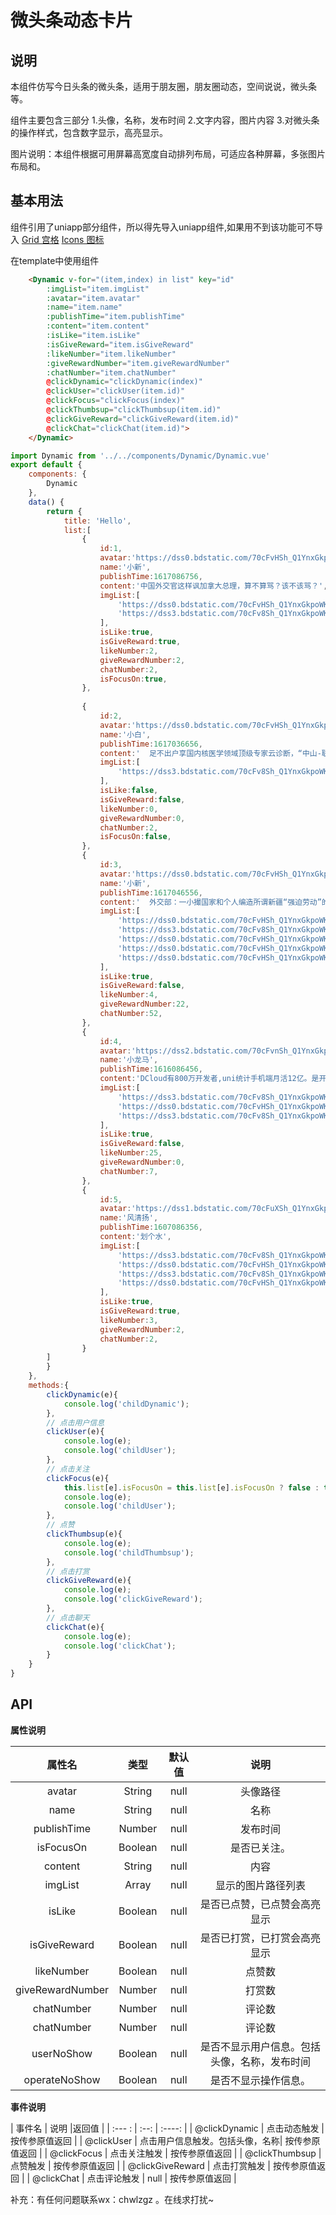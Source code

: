 # 微头条动态卡片

## 说明

本组件仿写今日头条的微头条，适用于朋友圈，朋友圈动态，空间说说，微头条等。

组件主要包含三部分
1.头像，名称，发布时间
2.文字内容，图片内容
3.对微头条的操作样式，包含数字显示，高亮显示。

图片说明：本组件根据可用屏幕高宽度自动排列布局，可适应各种屏幕，多张图片布局和。


## 基本用法

组件引用了uniapp部分组件，所以得先导入uniapp组件,如果用不到该功能可不导入
[Grid 宫格](https://ext.dcloud.net.cn/plugin?id=27)
[Icons 图标](https://ext.dcloud.net.cn/plugin?id=28)

在template中使用组件
```html
    <Dynamic v-for="(item,index) in list" key="id" 
        :imgList="item.imgList" 
        :avatar="item.avatar"
        :name="item.name"
        :publishTime="item.publishTime"
        :content="item.content"
        :isLike="item.isLike"
        :isGiveReward="item.isGiveReward"
        :likeNumber="item.likeNumber"
        :giveRewardNumber="item.giveRewardNumber"
        :chatNumber="item.chatNumber"
        @clickDynamic="clickDynamic(index)"
        @clickUser="clickUser(item.id)"
        @clickFocus="clickFocus(index)"
        @clickThumbsup="clickThumbsup(item.id)"
        @clickGiveReward="clickGiveReward(item.id)"
        @clickChat="clickChat(item.id)">
    </Dynamic>
```  


```javascript
import Dynamic from '../../components/Dynamic/Dynamic.vue'
export default {
    components: {
        Dynamic
    },
    data() {
        return {
            title: 'Hello',
            list:[
                {
                    id:1,
                    avatar:'https://dss0.bdstatic.com/70cFvHSh_Q1YnxGkpoWK1HF6hhy/it/u=1950846641,3729028697&fm=26&gp=0.jpg',
                    name:'小新',
                    publishTime:1617086756,
                    content:'中国外交官这样讽加拿大总理，算不算骂？该不该骂？',
                    imgList:[
                        'https://dss0.bdstatic.com/70cFvHSh_Q1YnxGkpoWK1HF6hhy/it/u=1976832114,2993359804&fm=26&gp=0.jpg',
                        'https://dss3.bdstatic.com/70cFv8Sh_Q1YnxGkpoWK1HF6hhy/it/u=2369680151,826506100&fm=26&gp=0.jpg',
                    ],
                    isLike:true,
                    isGiveReward:true,
                    likeNumber:2,
                    giveRewardNumber:2,
                    chatNumber:2,
                    isFocusOn:true,
                },
                
                {
                    id:2,
                    avatar:'https://dss0.bdstatic.com/70cFvHSh_Q1YnxGkpoWK1HF6hhy/it/u=2291332875,175289127&fm=26&gp=0.jpg',
                    name:'小白',
                    publishTime:1617036656,
                    content:'  足不出户享国内核医学领域顶级专家云诊断，“中山-联影”分子影像远程互联融合创新中心揭牌 ',
                    imgList:[
                        'https://dss3.bdstatic.com/70cFv8Sh_Q1YnxGkpoWK1HF6hhy/it/u=2369680151,826506100&fm=26&gp=0.jpg',
                    ],
                    isLike:false,
                    isGiveReward:false,
                    likeNumber:0,
                    giveRewardNumber:0,
                    chatNumber:2,
                    isFocusOn:false,
                },
                {
                    id:3,
                    avatar:'https://dss0.bdstatic.com/70cFvHSh_Q1YnxGkpoWK1HF6hhy/it/u=1950846641,3729028697&fm=26&gp=0.jpg',
                    name:'小新',
                    publishTime:1617046556,
                    content:'  外交部：一小撮国家和个人编造所谓新疆“强迫劳动”的故事，其心何其毒也！ ',
                    imgList:[
                        'https://dss0.bdstatic.com/70cFvHSh_Q1YnxGkpoWK1HF6hhy/it/u=1976832114,2993359804&fm=26&gp=0.jpg',
                        'https://dss3.bdstatic.com/70cFv8Sh_Q1YnxGkpoWK1HF6hhy/it/u=2369680151,826506100&fm=26&gp=0.jpg',
                        'https://dss0.bdstatic.com/70cFvHSh_Q1YnxGkpoWK1HF6hhy/it/u=1976832114,2993359804&fm=26&gp=0.jpg',
                        'https://dss0.bdstatic.com/70cFvHSh_Q1YnxGkpoWK1HF6hhy/it/u=1976832114,2993359804&fm=26&gp=0.jpg',
                        'https://dss0.bdstatic.com/70cFvHSh_Q1YnxGkpoWK1HF6hhy/it/u=1976832114,2993359804&fm=26&gp=0.jpg',
                    ],
                    isLike:true,
                    isGiveReward:false,
                    likeNumber:4,
                    giveRewardNumber:22,
                    chatNumber:52,
                },
                {
                    id:4,
                    avatar:'https://dss2.bdstatic.com/70cFvnSh_Q1YnxGkpoWK1HF6hhy/it/u=3717120934,3932520698&fm=26&gp=0.jpg',
                    name:'小龙马',
                    publishTime:1616086456,
                    content:'DCloud有800万开发者,uni统计手机端月活12亿。是开发者数量和案例最丰富的多端开发框架。 欢迎知名开发商提交案例或接入uni统计。 新冠抗疫专区案例 uni-app助力',
                    imgList:[
                        'https://dss3.bdstatic.com/70cFv8Sh_Q1YnxGkpoWK1HF6hhy/it/u=2369680151,826506100&fm=26&gp=0.jpg',
                        'https://dss0.bdstatic.com/70cFvHSh_Q1YnxGkpoWK1HF6hhy/it/u=1976832114,2993359804&fm=26&gp=0.jpg',
                        'https://dss3.bdstatic.com/70cFv8Sh_Q1YnxGkpoWK1HF6hhy/it/u=2369680151,826506100&fm=26&gp=0.jpg',
                    ],
                    isLike:true,
                    isGiveReward:false,
                    likeNumber:25,
                    giveRewardNumber:0,
                    chatNumber:7,
                },
                {
                    id:5,
                    avatar:'https://dss1.bdstatic.com/70cFuXSh_Q1YnxGkpoWK1HF6hhy/it/u=2590128318,632998727&fm=26&gp=0.jpg',
                    name:'风清扬',
                    publishTime:1607086356,
                    content:'划个水',
                    imgList:[
                        'https://dss3.bdstatic.com/70cFv8Sh_Q1YnxGkpoWK1HF6hhy/it/u=2369680151,826506100&fm=26&gp=0.jpg',
                        'https://dss0.bdstatic.com/70cFvHSh_Q1YnxGkpoWK1HF6hhy/it/u=1976832114,2993359804&fm=26&gp=0.jpg',
                        'https://dss3.bdstatic.com/70cFv8Sh_Q1YnxGkpoWK1HF6hhy/it/u=2369680151,826506100&fm=26&gp=0.jpg',
                        'https://dss0.bdstatic.com/70cFvHSh_Q1YnxGkpoWK1HF6hhy/it/u=1976832114,2993359804&fm=26&gp=0.jpg',
                    ],
                    isLike:true,
                    isGiveReward:true,
                    likeNumber:3,
                    giveRewardNumber:2,
                    chatNumber:2,
                }
        ]
        }
    },
    methods:{
        clickDynamic(e){
            console.log('childDynamic');
        },
        // 点击用户信息
        clickUser(e){
            console.log(e);
            console.log('childUser');
        },
        // 点击关注
        clickFocus(e){
            this.list[e].isFocusOn = this.list[e].isFocusOn ? false : true;
            console.log(e);
            console.log('childUser');
        },
        // 点赞
        clickThumbsup(e){
            console.log(e);
            console.log('childThumbsup');
        },
        // 点击打赏
        clickGiveReward(e){
            console.log(e);
            console.log('clickGiveReward');
        },
        // 点击聊天
        clickChat(e){
            console.log(e);
            console.log('clickChat');
        }
    }
}
```

## API

**属性说明**

|属性名|类型|默认值|说明|
:---:|:----:|:---:|:--:|
|avatar|String|null|头像路径|
| name | String |  null  |     名称     |
| publishTime | Number |  null  | 发布时间 |
| isFocusOn | Boolean |  null  | 是否已关注。 |
| content | String |  null  | 内容 |
| imgList | Array |  null  | 显示的图片路径列表 |
| isLike | Boolean |  null  | 是否已点赞，已点赞会高亮显示 |
| isGiveReward | Boolean |  null  | 是否已打赏，已打赏会高亮显示 |
| likeNumber | Boolean |  null  | 点赞数 |
| giveRewardNumber | Number |  null  | 打赏数 |
| chatNumber | Number |  null  | 评论数 |
| chatNumber | Number |  null  | 评论数 |
| userNoShow | Boolean |  null  | 是否不显示用户信息。包括头像，名称，发布时间 |
| operateNoShow | Boolean |  null  | 是否不显示操作信息。|

**事件说明**  

|   事件名   |  说明  |返回值 |
| :--- : | :--: | :----: |
|  @clickDynamic   | 点击动态触发 | 按传参原值返回 |
| @clickUser | 点击用户信息触发。包括头像，名称|  按传参原值返回    |
| @clickFocus | 点击关注触发 |  按传参原值返回  |
| @clickThumbsup | 点赞触发 |   按传参原值返回 |
| @clickGiveReward | 点击打赏触发 |  按传参原值返回 |
| @clickChat | 点击评论触发 |  null  | 按传参原值返回 |


补充：有任何问题联系wx：chwlzgz 。在线求打扰~